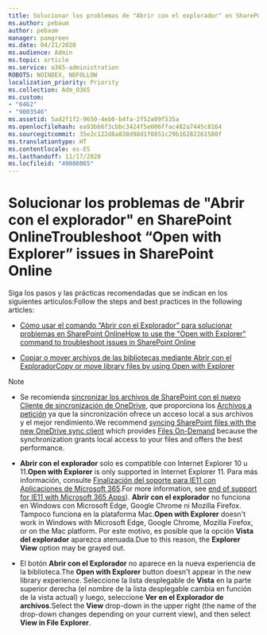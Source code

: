 ```yaml
---
title: Solucionar los problemas de "Abrir con el explorador" en SharePoint Online
ms.author: pebaum
author: pebaum
manager: pamgreen
ms.date: 04/21/2020
ms.audience: Admin
ms.topic: article
ms.service: o365-administration
ROBOTS: NOINDEX, NOFOLLOW
localization_priority: Priority
ms.collection: Adm_O365
ms.custom:
- "6462"
- "9003546"
ms.assetid: 5ad2f1f2-9650-4eb0-b4fa-2f52a09f535a
ms.openlocfilehash: ea93bb6f3cbbc3424f5e006ffac482a7445c8164
ms.sourcegitcommit: 35e2c122d8a838d98d1f0851c29b16282261580f
ms.translationtype: HT
ms.contentlocale: es-ES
ms.lasthandoff: 11/17/2020
ms.locfileid: "49086065"
---
```

# <a name="troubleshoot-open-with-explorer-issues-in-sharepoint-online"></a><span data-ttu-id="9c6e3-102">Solucionar los problemas de "Abrir con el explorador" en SharePoint Online</span><span class="sxs-lookup"><span data-stu-id="9c6e3-102">Troubleshoot “Open with Explorer” issues in SharePoint Online</span></span>

<span data-ttu-id="9c6e3-103">Siga los pasos y las prácticas recomendadas que se indican en los siguientes artículos:</span><span class="sxs-lookup"><span data-stu-id="9c6e3-103">Follow the steps and best practices in the following articles:</span></span>

- [<span data-ttu-id="9c6e3-104">Cómo usar el comando “Abrir con el Explorador” para solucionar problemas en SharePoint Online</span><span class="sxs-lookup"><span data-stu-id="9c6e3-104">How to use the "Open with Explorer" command to troubleshoot issues in SharePoint Online</span></span>](https://docs.microsoft.com/sharepoint/troubleshoot/lists-and-libraries/troubleshoot-issues-using-open-with-explorer)

- [<span data-ttu-id="9c6e3-105">Copiar o mover archivos de las bibliotecas mediante Abrir con el Explorador</span><span class="sxs-lookup"><span data-stu-id="9c6e3-105">Copy or move library files by using Open with Explorer</span></span>](https://support.microsoft.com/office/copy-or-move-library-files-by-using-open-with-explorer-aaee7bfb-e2a1-42ee-8fc0-bcc0754f04d2?ui=en-us&rs=en-us&ad=us)

> [!NOTE]
- <span data-ttu-id="9c6e3-106">Se recomienda [sincronizar los archivos de SharePoint con el nuevo Cliente de sincronización de OneDrive](https://support.microsoft.com/office/sync-sharepoint-and-teams-files-with-your-computer-6de9ede8-5b6e-4503-80b2-6190f3354a88?ui=en-us&rs=en-us&ad=us), que proporciona los [Archivos a petición](https://support.microsoft.com/office/save-disk-space-with-onedrive-files-on-demand-for-windows-10-0e6860d3-d9f3-4971-b321-7092438fb38e?ui=en-us&rs=en-us&ad=us) ya que la sincronización ofrece un acceso local a sus archivos y el mejor rendimiento.</span><span class="sxs-lookup"><span data-stu-id="9c6e3-106">We recommend [syncing SharePoint files with the new OneDrive sync client](https://support.microsoft.com/office/sync-sharepoint-and-teams-files-with-your-computer-6de9ede8-5b6e-4503-80b2-6190f3354a88?ui=en-us&rs=en-us&ad=us) which provides [Files On-Demand](https://support.microsoft.com/office/save-disk-space-with-onedrive-files-on-demand-for-windows-10-0e6860d3-d9f3-4971-b321-7092438fb38e?ui=en-us&rs=en-us&ad=us) because the synchronization grants local access to your files and offers the best performance.</span></span>

- <span data-ttu-id="9c6e3-107">**Abrir con el explorador** solo es compatible con Internet Explorer 10 u 11.</span><span class="sxs-lookup"><span data-stu-id="9c6e3-107">**Open with Explorer** is only supported in Internet Explorer 11.</span></span> <span data-ttu-id="9c6e3-108">Para más información, consulte [Finalización del soporte para IE11 con Aplicaciones de Microsoft 365](https://docs.microsoft.com/lifecycle/announcements/m365-ie11-microsoft-edge-legacy).</span><span class="sxs-lookup"><span data-stu-id="9c6e3-108">For more information, see [end of support for IE11 with Microsoft 365 Apps](https://docs.microsoft.com/lifecycle/announcements/m365-ie11-microsoft-edge-legacy)).</span></span> <span data-ttu-id="9c6e3-109">**Abrir con el explorador** no funciona en Windows con Microsoft Edge, Google Chrome ni Mozilla Firefox. Tampoco funciona en la plataforma Mac.</span><span class="sxs-lookup"><span data-stu-id="9c6e3-109">**Open with Explorer** doesn't work in Windows with Microsoft Edge, Google Chrome, Mozilla Firefox, or on the Mac platform.</span></span> <span data-ttu-id="9c6e3-110">Por este motivo, es posible que la opción **Vista del explorador** aparezca atenuada.</span><span class="sxs-lookup"><span data-stu-id="9c6e3-110">Due to this reason, the **Explorer View** option may be grayed out.</span></span> 

- <span data-ttu-id="9c6e3-111">El botón **Abrir con el Explorador** no aparece en la nueva experiencia de la biblioteca.</span><span class="sxs-lookup"><span data-stu-id="9c6e3-111">The **Open with Explorer** button doesn't appear in the new library experience.</span></span> <span data-ttu-id="9c6e3-112">Seleccione la lista desplegable de **Vista** en la parte superior derecha (el nombre de la lista desplegable cambia en función de la vista actual) y luego, seleccione **Ver en el Explorador de archivos**.</span><span class="sxs-lookup"><span data-stu-id="9c6e3-112">Select the **View** drop-down in the upper right (the name of the drop-down changes depending on your current view), and then select **View in File Explorer**.</span></span>

